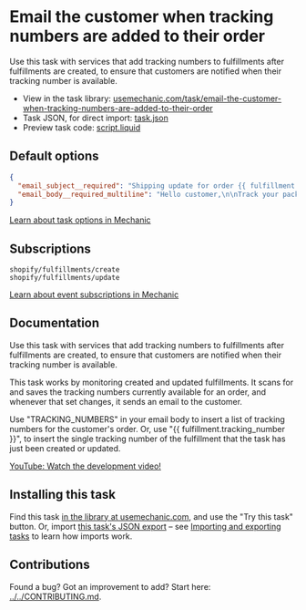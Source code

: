# Email the customer when tracking numbers are added to their order

Use this task with services that add tracking numbers to fulfillments after fulfillments are created, to ensure that customers are notified when their tracking number is available.

* View in the task library: [usemechanic.com/task/email-the-customer-when-tracking-numbers-are-added-to-their-order](https://usemechanic.com/task/email-the-customer-when-tracking-numbers-are-added-to-their-order)
* Task JSON, for direct import: [task.json](../../tasks/email-the-customer-when-tracking-numbers-are-added-to-their-order.json)
* Preview task code: [script.liquid](./script.liquid)

## Default options

```json
{
  "email_subject__required": "Shipping update for order {{ fulfillment.order.name | default: \"(number)\" }}",
  "email_body__required_multiline": "Hello customer,\n\nTrack your package: TRACKING_NUMBERS\n\nThanks,\n{{ shop.name }}"
}
```

[Learn about task options in Mechanic](https://docs.usemechanic.com/article/471-task-options)

## Subscriptions

```liquid
shopify/fulfillments/create
shopify/fulfillments/update
```

[Learn about event subscriptions in Mechanic](https://docs.usemechanic.com/article/408-subscriptions)

## Documentation

Use this task with services that add tracking numbers to fulfillments after fulfillments are created, to ensure that customers are notified when their tracking number is available.

This task works by monitoring created and updated fulfillments. It scans for and saves the tracking numbers currently available for an order, and whenever that set changes, it sends an email to the customer.

Use "TRACKING_NUMBERS" in your email body to insert a list of tracking numbers for the customer's order. Or, use "{{ fulfillment.tracking_number }}", to insert the single tracking number of the fulfillment   that the task has just been created or updated.

[YouTube: Watch the development video!](https://youtu.be/W9VztafUY84)

## Installing this task

Find this task [in the library at usemechanic.com](https://usemechanic.com/task/email-the-customer-when-tracking-numbers-are-added-to-their-order), and use the "Try this task" button. Or, import [this task's JSON export](../../tasks/email-the-customer-when-tracking-numbers-are-added-to-their-order.json) – see [Importing and exporting tasks](https://docs.usemechanic.com/article/505-importing-and-exporting-tasks) to learn how imports work.

## Contributions

Found a bug? Got an improvement to add? Start here: [../../CONTRIBUTING.md](../../CONTRIBUTING.md).
